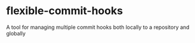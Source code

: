 # flexible-commit-hooks
A tool for managing multiple commit hooks both locally to a repository and globally
